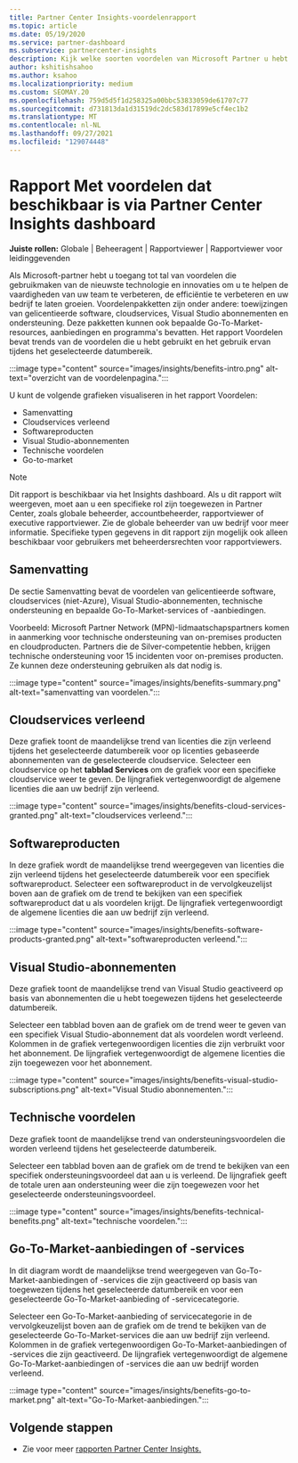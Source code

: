 ```yaml
---
title: Partner Center Insights-voordelenrapport
ms.topic: article
ms.date: 05/19/2020
ms.service: partner-dashboard
ms.subservice: partnercenter-insights
description: Kijk welke soorten voordelen van Microsoft Partner u hebt gekregen om uw bedrijf te helpen groeien, de efficiëntie te verbeteren en de vaardigheden van uw team te verbeteren.
author: kshitishsahoo
ms.author: ksahoo
ms.localizationpriority: medium
ms.custom: SEOMAY.20
ms.openlocfilehash: 759d5d5f1d258325a00bbc53833059de61707c77
ms.sourcegitcommit: d731813da1d31519dc2dc583d17899e5cf4ec1b2
ms.translationtype: MT
ms.contentlocale: nl-NL
ms.lasthandoff: 09/27/2021
ms.locfileid: "129074448"
---
```

# <a name="benefits-report-available-from-the-partner-center-insights-dashboard"></a>Rapport Met voordelen dat beschikbaar is via Partner Center Insights dashboard

**Juiste rollen:** Globale | Beheeragent | Rapportviewer | Rapportviewer voor leidinggevenden

Als Microsoft-partner hebt u toegang tot tal van voordelen die gebruikmaken van de nieuwste technologie en innovaties om u te helpen de vaardigheden van uw team te verbeteren, de efficiëntie te verbeteren en uw bedrijf te laten groeien. Voordelenpakketten zijn onder andere: toewijzingen van gelicentieerde software, cloudservices, Visual Studio abonnementen en ondersteuning. Deze pakketten kunnen ook bepaalde Go-To-Market-resources, aanbiedingen en programma's bevatten. Het rapport Voordelen bevat trends van de voordelen die u hebt gebruikt en het gebruik ervan tijdens het geselecteerde datumbereik.

:::image type="content" source="images/insights/benefits-intro.png" alt-text="overzicht van de voordelenpagina.":::

U kunt de volgende grafieken visualiseren in het rapport Voordelen:

- Samenvatting
- Cloudservices verleend
- Softwareproducten
- Visual Studio-abonnementen
- Technische voordelen
- Go-to-market

 > [!NOTE]
 > Dit rapport is beschikbaar via het Insights dashboard. Als u dit rapport wilt weergeven, moet aan u een specifieke rol zijn toegewezen in Partner Center, zoals globale beheerder, accountbeheerder, rapportviewer of executive rapportviewer. Zie de globale beheerder van uw bedrijf voor meer informatie. Specifieke typen gegevens in dit rapport zijn mogelijk ook alleen beschikbaar voor gebruikers met beheerdersrechten voor rapportviewers.

## <a name="summary"></a>Samenvatting

De sectie Samenvatting bevat de voordelen van gelicentieerde software, cloudservices (niet-Azure), Visual Studio-abonnementen, technische ondersteuning en bepaalde Go-To-Market-services of -aanbiedingen.

Voorbeeld: Microsoft Partner Network (MPN)-lidmaatschapspartners komen in aanmerking voor technische ondersteuning van on-premises producten en cloudproducten. Partners die de Silver-competentie hebben, krijgen technische ondersteuning voor 15 incidenten voor on-premises producten. Ze kunnen deze ondersteuning gebruiken als dat nodig is. 

:::image type="content" source="images/insights/benefits-summary.png" alt-text="samenvatting van voordelen.":::

## <a name="cloud-services-granted"></a>Cloudservices verleend

Deze grafiek toont de maandelijkse trend van licenties die zijn verleend tijdens het geselecteerde datumbereik voor op licenties gebaseerde abonnementen van de geselecteerde cloudservice.
Selecteer een cloudservice op het **tabblad Services** om de grafiek voor een specifieke cloudservice weer te geven. De lijngrafiek vertegenwoordigt de algemene licenties die aan uw bedrijf zijn verleend.

:::image type="content" source="images/insights/benefits-cloud-services-granted.png" alt-text="cloudservices verleend.":::

## <a name="software-products"></a>Softwareproducten

In deze grafiek wordt de maandelijkse trend weergegeven van licenties die zijn verleend tijdens het geselecteerde datumbereik voor een specifiek softwareproduct. Selecteer een softwareproduct in de vervolgkeuzelijst boven aan de grafiek om de trend te bekijken van een specifiek softwareproduct dat u als voordelen krijgt. De lijngrafiek vertegenwoordigt de algemene licenties die aan uw bedrijf zijn verleend.

:::image type="content" source="images/insights/benefits-software-products-granted.png" alt-text="softwareproducten verleend.":::

## <a name="visual-studio-subscriptions"></a>Visual Studio-abonnementen

Deze grafiek toont de maandelijkse trend van Visual Studio geactiveerd op basis van abonnementen die u hebt toegewezen tijdens het geselecteerde datumbereik.

Selecteer een tabblad boven aan de grafiek om de trend weer te geven van een specifiek Visual Studio-abonnement dat als voordelen wordt verleend. Kolommen in de grafiek vertegenwoordigen licenties die zijn verbruikt voor het abonnement. De lijngrafiek vertegenwoordigt de algemene licenties die zijn toegewezen voor het abonnement.

:::image type="content" source="images/insights/benefits-visual-studio-subscriptions.png" alt-text="Visual Studio abonnementen.":::

## <a name="technical-benefits"></a>Technische voordelen

Deze grafiek toont de maandelijkse trend van ondersteuningsvoordelen die worden verleend tijdens het geselecteerde datumbereik.

Selecteer een tabblad boven aan de grafiek om de trend te bekijken van een specifiek ondersteuningsvoordeel dat aan u is verleend. De lijngrafiek geeft de totale uren aan ondersteuning weer die zijn toegewezen voor het geselecteerde ondersteuningsvoordeel.

:::image type="content" source="images/insights/benefits-technical-benefits.png" alt-text="technische voordelen.":::

## <a name="go-to-market-offers-or-services"></a>Go-To-Market-aanbiedingen of -services

In dit diagram wordt de maandelijkse trend weergegeven van Go-To-Market-aanbiedingen of -services die zijn geactiveerd op basis van toegewezen tijdens het geselecteerde datumbereik en voor een geselecteerde Go-To-Market-aanbieding of -servicecategorie.

Selecteer een Go-To-Market-aanbieding of servicecategorie in de vervolgkeuzelijst boven aan de grafiek om de trend te bekijken van de geselecteerde Go-To-Market-services die aan uw bedrijf zijn verleend. Kolommen in de grafiek vertegenwoordigen Go-To-Market-aanbiedingen of -services die zijn geactiveerd. De lijngrafiek vertegenwoordigt de algemene Go-To-Market-aanbiedingen of -services die aan uw bedrijf worden verleend.

:::image type="content" source="images/insights/benefits-go-to-market.png" alt-text="Go-To-Market-aanbiedingen.":::

## <a name="next-steps"></a>Volgende stappen

- Zie voor meer [rapporten Partner Center Insights.](partner-center-insights.md)
